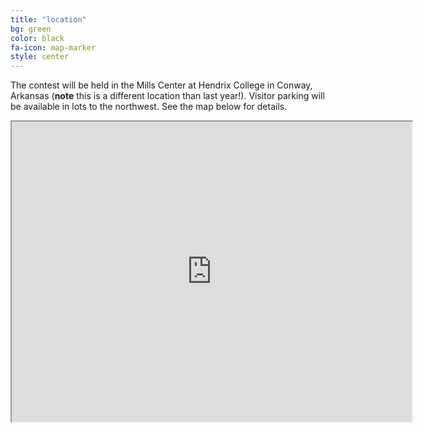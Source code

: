```yaml
---
title: "location"
bg: green
color: black
fa-icon: map-marker
style: center
---
```


The contest will be held in the Mills Center at Hendrix College in
Conway, Arkansas (**note** this is a different location than last
year!).  Visitor parking will be available in lots to the northwest.
See the map below for details.

<iframe src="https://www.google.com/maps/d/u/0/embed?mid=1MglQFQbpyTOif182fIqqfJMjo1jWgAw&ehbc=2E312F" width="640" height="480"></iframe>
